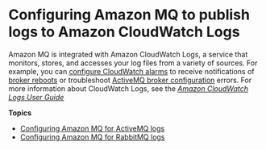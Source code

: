 # Configuring Amazon MQ to publish logs to Amazon CloudWatch Logs<a name="security-logging-monitoring-configure-cloudwatch"></a>

Amazon MQ is integrated with Amazon CloudWatch Logs, a service that monitors, stores, and accesses your log files from a variety of sources\. For example, you can [configure CloudWatch alarms](https://docs.aws.amazon.com/AmazonCloudWatch/latest/DeveloperGuide/AlarmThatSendsEmail.html) to receive notifications of [broker reboots](https://docs.aws.amazon.com/amazon-mq/latest/api-reference/rest-api-broker-reboot.html) or troubleshoot [ActiveMQ broker configuration](amazon-mq-broker-configuration-parameters.md) errors\. For more information about CloudWatch Logs, see the *[Amazon CloudWatch Logs User Guide](https://docs.aws.amazon.com/AmazonCloudWatch/latest/logs/)*

**Topics**
+ [Configuring Amazon MQ for ActiveMQ logs](configure-logging-monitoring-activemq.md)
+ [Configuring Amazon MQ for RabbitMQ logs](security-logging-monitoring-rabbitmq.md)
